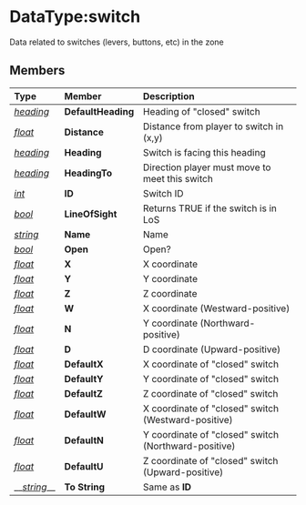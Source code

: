 # DataType:switch

Data related to switches \(levers, buttons, etc\) in the zone

## Members

| **Type** | **Member** | **Description** |
| :--- | :--- | :--- |
| [_heading_](datatype-heading.md) | **DefaultHeading** | Heading of "closed" switch |
| [_float_](datatype-float.md) | **Distance** | Distance from player to switch in \(x,y\) |
| [_heading_](datatype-heading.md) | **Heading** | Switch is facing this heading |
| [_heading_](datatype-heading.md) | **HeadingTo** | Direction player must move to meet this switch |
| [_int_](datatype-int.md) | **ID** | Switch ID |
| [_bool_](datatype-bool.md) | **LineOfSight** | Returns TRUE if the switch is in LoS |
| [_string_]() | **Name** | Name |
| [_bool_](datatype-bool.md) | **Open** | Open? |
| [_float_](datatype-float.md) | **X** | X coordinate |
| [_float_](datatype-float.md) | **Y** | Y coordinate |
| [_float_](datatype-float.md) | **Z** | Z coordinate |
| [_float_](datatype-float.md) | **W** | X coordinate \(Westward-positive\) |
| [_float_](datatype-float.md) | **N** | Y coordinate \(Northward-positive\) |
| [_float_](datatype-float.md) | **D** | D coordinate \(Upward-positive\) |
| [_float_](datatype-float.md) | **DefaultX** | X coordinate of "closed" switch |
| [_float_](datatype-float.md) | **DefaultY** | Y coordinate of "closed" switch |
| [_float_](datatype-float.md) | **DefaultZ** | Z coordinate of "closed" switch |
| [_float_](datatype-float.md) | **DefaultW** | X coordinate of "closed" switch \(Westward-positive\) |
| [_float_](datatype-float.md) | **DefaultN** | Y coordinate of "closed" switch \(Northward-positive\) |
| [_float_](datatype-float.md) | **DefaultU** | Z coordinate of "closed" switch \(Upward-positive\) |
| \_\_[_string_]()\_\_ | **To String** | Same as **ID** |

